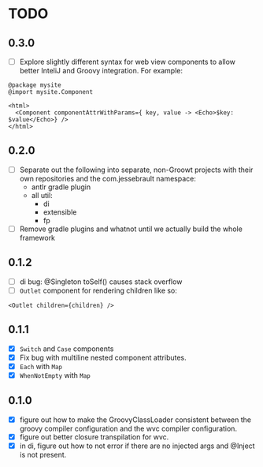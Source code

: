 # TODO

## 0.3.0
- [ ] Explore slightly different syntax for web view components to allow better InteliJ and Groovy integration. 
For example:
```
@package mysite
@import mysite.Component

<html>
  <Component componentAttrWithParams={ key, value -> <Echo>$key: $value</Echo>} />
</html>
```

## 0.2.0
- [ ] Separate out the following into separate, non-Groowt projects with their own repositories and the com.jessebrault
  namespace:
  - antlr gradle plugin
  - all util:
    - di
    - extensible
    - fp
- [ ] Remove gradle plugins and whatnot until we actually build the whole framework

## 0.1.2
- [ ] di bug: @Singleton toSelf() causes stack overflow
- [ ] `Outlet` component for rendering children like so:
```
<Outlet children={children} />
```

## 0.1.1
- [x] `Switch` and `Case` components
- [x] Fix bug with multiline nested component attributes.
- [x] `Each` with `Map`
- [x] `WhenNotEmpty` with `Map`

## 0.1.0
- [x] figure out how to make the GroovyClassLoader consistent between the groovy compiler configuration and the wvc
  compiler configuration.
- [x] figure out better closure transpilation for wvc.
- [x] in di, figure out how to not error if there are no injected args and @Inject is not present.
